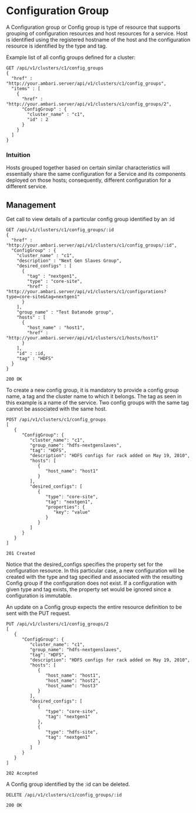 <!---
Licensed to the Apache Software Foundation (ASF) under one or more
contributor license agreements. See the NOTICE file distributed with
this work for additional information regarding copyright ownership.
The ASF licenses this file to You under the Apache License, Version 2.0
(the "License"); you may not use this file except in compliance with
the License. You may obtain a copy of the License at

http://www.apache.org/licenses/LICENSE-2.0

Unless required by applicable law or agreed to in writing, software
distributed under the License is distributed on an "AS IS" BASIS,
WITHOUT WARRANTIES OR CONDITIONS OF ANY KIND, either express or implied.
See the License for the specific language governing permissions and
limitations under the License.
-->

# Configuration Group
A Configuration group or Config group is type of resource that supports grouping of configuration resources and host resources for a service.
Host is identified using the registered hostname of the host and the configuration resource is identified by the type and tag.

Example list of all config groups defined for a cluster:

    GET /api/v1/clusters/c1/config_groups
    {
      "href" : "http://your.ambari.server/api/v1/clusters/c1/config_groups",
      "items" : [
        {
          "href" : "http://your.ambari.server/api/v1/clusters/c1/config_groups/2",
          "ConfigGroup" : {
            "cluster_name" : "c1",
            "id" : 2
          }
        }
      ]
    }

### Intuition
Hosts grouped together based on certain similar characteristics will essentially share the same configuration for a Service and its components deployed on those hosts; consequently, different configuration for a different service.

## Management
Get call to view details of a particular config group identified by an :id

    GET /api/v1/clusters/c1/config_groups/:id
    {
      "href" : "http://your.ambari.server/api/v1/clusters/c1/config_groups/:id",
      "ConfigGroup" : {
        "cluster_name" : "c1",
        "description" : "Next Gen Slaves Group",
        "desired_configs" : [
          {
            "tag" : "nextgen1",
            "type" : "core-site",
            "href" : "http://your.ambari.server/api/v1/clusters/c1/configurations?type=core-site&tag=nextgen1"
          }
        ],
        "group_name" : "Test Datanode group",
        "hosts" : [
          {
            "host_name" : "host1",
            "href" : "http://your.ambari.server/api/v1/clusters/c1/hosts/host1"
          }
        ],
        "id" : :id,
        "tag" : "HDFS"
      }
    }

    200 OK

To create a new config group, it is mandatory to provide a config group name, a tag and the cluster name to which it belongs.
The tag as seen in this example is a name of the service. Two config groups with the same tag cannot be associated with the same host.

    POST /api/v1/clusters/c1/config_groups
    [
       {
          "ConfigGroup": {
             "cluster_name": "c1",
             "group_name": "hdfs-nextgenslaves",
             "tag": "HDFS",
             "description": "HDFS configs for rack added on May 19, 2010",
             "hosts": [
                {
                   "host_name": "host1"
                }
             ],
             "desired_configs": [
                {
                   "type": "core-site",
                   "tag": "nextgen1",
                   "properties": {
                      "key": "value"
                   }
                }
             ]
          }
       }
    ]

    201 Created

Notice that the desired_configs specifies the property set for the configuration resource. In this particular case, a new configuration will be created with the type and tag specified and associated with the resulting Config group if the configuration does not exist.
If a configuration with given type and tag exists, the property set would be ignored since a configuration is immutable.

An update on a Config group expects the entire resource definition to be sent with the PUT request.

    PUT /api/v1/clusters/c1/config_groups/2
    [
       {
          "ConfigGroup": {
             "cluster_name": "c1",
             "group_name": "hdfs-nextgenslaves",
             "tag": "HDFS",
             "description": "HDFS configs for rack added on May 19, 2010",
             "hosts": [
                {
                   "host_name": "host1",
                   "host_name": "host2",
                   "host_name": "host3"
                }
             ],
             "desired_configs": [
                {
                   "type": "core-site",
                   "tag": "nextgen1"
                },
                {
                   "type": "hdfs-site",
                   "tag": "nextgen1"
                }
             ]
          }
       }
    ]

    202 Accepted

A Config group identified by the :id can be deleted.

    DELETE /api/v1/clusters/c1/config_groups/:id

    200 OK